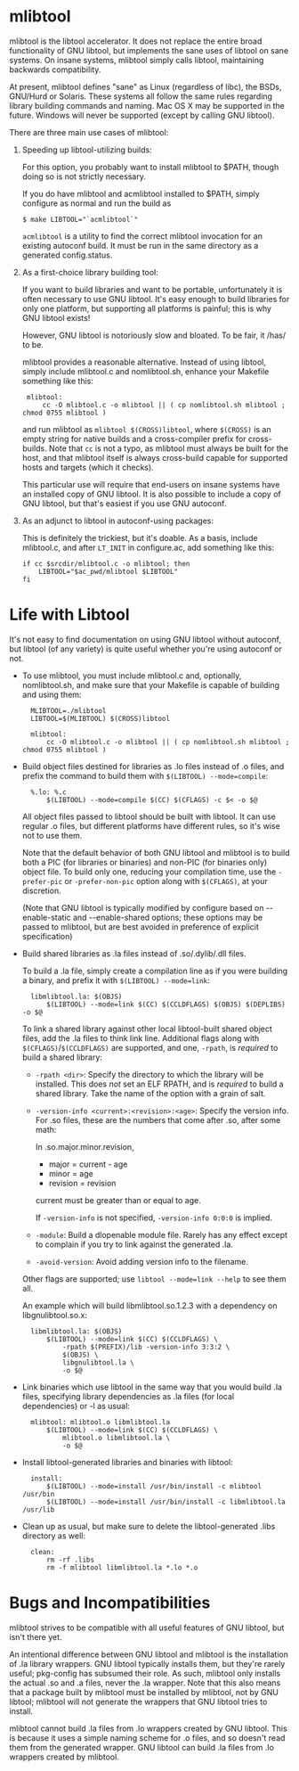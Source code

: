 mlibtool
========

mlibtool is the libtool accelerator. It does not replace the entire broad
functionality of GNU libtool, but implements the sane uses of libtool on sane
systems. On insane systems, mlibtool simply calls libtool, maintaining
backwards compatibility.

At present, mlibtool defines "sane" as Linux (regardless of libc), the BSDs,
GNU/Hurd or Solaris. These systems all follow the same rules regarding library
building commands and naming. Mac OS X may be supported in the future. Windows
will never be supported (except by calling GNU libtool).

There are three main use cases of mlibtool:

1. Speeding up libtool-utilizing builds:

   For this option, you probably want to install mlibtool to $PATH, though
   doing so is not strictly necessary.

   If you do have mlibtool and acmlibtool installed to $PATH, simply configure
   as normal and run the build as

       $ make LIBTOOL="`acmlibtool`"

   `acmlibtool` is a utility to find the correct mlibtool invocation for an
   existing autoconf build. It must be run in the same directory as a generated
   config.status.


2. As a first-choice library building tool:

   If you want to build libraries and want to be portable, unfortunately it is
   often necessary to use GNU libtool. It's easy enough to build libraries for
   only one platform, but supporting all platforms is painful; this is why GNU
   libtool exists!

   However, GNU libtool is notoriously slow and bloated. To be fair, it /has/
   to be.

   mlibtool provides a reasonable alternative. Instead of using libtool, simply
   include mlibtool.c and nomlibtool.sh, enhance your Makefile something
   like this:

        mlibtool:
        	cc -O mlibtool.c -o mlibtool || ( cp nomlibtool.sh mlibtool ; chmod 0755 mlibtool )

    and run mlibtool as `mlibtool $(CROSS)libtool`, where `$(CROSS)` is an
    empty string for native builds and a cross-compiler prefix for
    cross-builds. Note that `cc` is not a typo, as mlibtool must always be
    built for the host, and that mlibtool itself is always cross-build capable
    for supported hosts and targets (which it checks).

    This particular use will require that end-users on insane systems have an
    installed copy of GNU libtool. It is also possible to include a copy of GNU
    libtool, but that's easiest if you use GNU autoconf.


3. As an adjunct to libtool in autoconf-using packages:

   This is definitely the trickiest, but it's doable. As a basis, include
   mlibtool.c, and after `LT_INIT` in configure.ac, add something like this:

       if cc $srcdir/mlibtool.c -o mlibtool; then
           LIBTOOL="$ac_pwd/mlibtool $LIBTOOL"
       fi


Life with Libtool
=================

It's not easy to find documentation on using GNU libtool without autoconf, but
libtool (of any variety) is quite useful whether you're using autoconf or not.


* To use mlibtool, you must include mlibtool.c and, optionally, nomlibtool.sh,
  and make sure that your Makefile is capable of building and using them:

        MLIBTOOL=./mlibtool
        LIBTOOL=$(MLIBTOOL) $(CROSS)libtool

        mlibtool:
        	cc -O mlibtool.c -o mlibtool || ( cp nomlibtool.sh mlibtool ; chmod 0755 mlibtool )


* Build object files destined for libraries as .lo files instead of .o files,
  and prefix the command to build them with `$(LIBTOOL) --mode=compile`:

        %.lo: %.c
        	$(LIBTOOL) --mode=compile $(CC) $(CFLAGS) -c $< -o $@

  All object files passed to libtool should be built with libtool. It can use
  regular .o files, but different platforms have different rules, so it's wise
  not to use them.

  Note that the default behavior of both GNU libtool and mlibtool is to build
  both a PIC (for libraries or binaries) and non-PIC (for binaries only) object
  file. To build only one, reducing your compilation time, use the
  `-prefer-pic` or `-prefer-non-pic` option along with `$(CFLAGS)`, at your
  discretion.

  (Note that GNU libtool is typically modified by configure based on
  --enable-static and --enable-shared options; these options may be passed to
  mlibtool, but are best avoided in preference of explicit specification)


* Build shared libraries as .la files instead of .so/.dylib/.dll files.

  To build a .la file, simply create a compilation line as if you were building
  a binary, and prefix it with `$(LIBTOOL) --mode=link`:

        libmlibtool.la: $(OBJS)
        	$(LIBTOOL) --mode=link $(CC) $(CCLDFLAGS) $(OBJS) $(DEPLIBS) -o $@

  To link a shared library against other local libtool-built shared object
  files, add the .la files to think link line. Additional flags along with
  `$(CFLAGS)`/`$(CCLDFLAGS)` are supported, and one, `-rpath`, is *required* to
  build a shared library:

  * `-rpath <dir>`: Specify the directory to which the library will be
    installed. This does *not* set an ELF RPATH, and is *required* to build a
    shared library. Take the name of the option with a grain of salt.

  * `-version-info <current>:<revision>:<age>`: Specify the version info. For
    .so files, these are the numbers that come after .so, after some math:

    In .so.major.minor.revision,
    * major = current - age
    * minor = age
    * revision = revision

    current must be greater than or equal to age.

    If `-version-info` is not specified, `-version-info 0:0:0` is implied.

  * `-module`: Build a dlopenable module file. Rarely has any effect except to
    complain if you try to link against the generated .la.

  * `-avoid-version`: Avoid adding version info to the filename.

  Other flags are supported; use `libtool --mode=link --help` to see them all.

  An example which will build libmlibtool.so.1.2.3 with a dependency on
  libgnulibtool.so.x:

        libmlibtool.la: $(OBJS)
        	$(LIBTOOL) --mode=link $(CC) $(CCLDFLAGS) \
        	    -rpath $(PREFIX)/lib -version-info 3:3:2 \
        	    $(OBJS) \
        	    libgnulibtool.la \
        	    -o $@


* Link binaries which use libtool in the same way that you would build .la
  files, specifying library dependencies as .la files (for local dependencies)
  or -l as usual:

        mlibtool: mlibtool.o libmlibtool.la
        	$(LIBTOOL) --mode=link $(CC) $(CCLDFLAGS) \
        	    mlibtool.o libmlibtool.la \
        	    -o $@


* Install libtool-generated libraries and binaries with libtool:

        install:
        	$(LIBTOOL) --mode=install /usr/bin/install -c mlibtool /usr/bin
        	$(LIBTOOL) --mode=install /usr/bin/install -c libmlibtool.la /usr/lib


* Clean up as usual, but make sure to delete the libtool-generated .libs directory as well:

        clean:
        	rm -rf .libs
        	rm -f mlibtool libmlibtool.la *.lo *.o


Bugs and Incompatibilities
==========================

mlibtool strives to be compatible with all useful features of GNU libtool, but
isn't there yet.

An intentional difference between GNU libtool and mlibtool is the installation
of .la library wrappers. GNU libtool typically installs them, but they're
rarely useful; pkg-config has subsumed their role. As such, mlibtool only
installs the actual .so and .a files, never the .la wrapper. Note that this
also means that a package built by mlibtool must be installed by mlibtool, not
by GNU libtool; mlibtool will not generate the wrappers that GNU libtool tries
to install.

mlibtool cannot build .la files from .lo wrappers created by GNU libtool. This
is because it uses a simple naming scheme for .o files, and so doesn't read
them from the generated wrapper. GNU libtool can build .la files from .lo
wrappers created by mlibtool.
